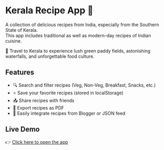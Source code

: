 # Kerala Recipe App 🍲

A collection of delicious recipes from India, especially from the Southern State of Kerala.  
This app includes traditional as well as modern-day recipes of Indian cuisine.  

🌿 Travel to Kerala to experience lush green paddy fields, astonishing waterfalls, and unforgettable food culture.

## Features
- 🔍 Search and filter recipes (Veg, Non-Veg, Breakfast, Snacks, etc.)
- ⭐ Save your favorite recipes (stored in localStorage)
- 📤 Share recipes with friends
- 📄 Export recipes as PDF
- 📡 Easily integrate recipes from Blogger or JSON feed

## Live Demo
👉 [Click here to open the app](https://github.com/mnair132/recipe-app/)

